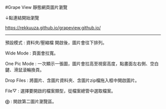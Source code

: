 #Grape View 
靜態網頁圖片瀏覽

↓點連結開始瀏覽

https://rekkuuza.github.io/grapeview.github.io/

 ---
預設模式  :  資料夾/壓縮檔 開啟後，圖片會往下排列。

Wide Mode  :  頁面會拉寬。

One Pic Mode  :  一次顯示一張圖，圖片會拉高至視窗高度，點畫面左右側、空白鍵、滑鼠滾輪換頁。

Drop Files  :  將圖片、含圖片資料夾、含圖片zip檔拖入框中開啟圖片。

File▽  :  選擇要開啟的檔案類型，從檔案總管中選取檔案。

⨁  :  開啟第二圖片瀏覽區。

